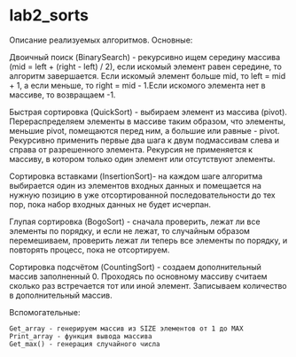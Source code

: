 # lab2_sorts
Описание реализуемых алгоритмов.
Основные:

Двоичный поиск (BinarySearch) - рекурсивно ищем середину массива (mid = left + (right - left) / 2), если искомый элемент равен середине, то алгоритм завершается. Если искомый элемент больше mid, то left = mid + 1, а если меньше, то right = mid - 1.Если искомого элемента нет в массиве, то возвращаем -1.

Быстрая сортировка (QuickSort) - выбираем элемент из массива (pivot). Перераспределяем элементы в массиве таким образом, что элементы, меньшие pivot, помещаются перед ним, а большие или равные - pivot. Рекурсивно применить первые два шага к двум подмассивам слева и справа от разрешенного элемента. Рекурсия не применяется к массиву, в котором только один элемент или отсутствуют элементы.

Сортировка вставками (InsertionSort)- на каждом шаге алгоритма выбирается один из элементов входных данных и помещается на нужную позицию в уже отсортированной последовательности до тех пор, пока набор входных данных не будет исчерпан.
	
Глупая сортировка (BogoSort) - сначала проверить, лежат ли все элементы по порядку, и если не лежат, то случайным образом перемешиваем, проверить лежат ли теперь все элементы по порядку, и повторять процесс, пока не отсортируем.

Сортировка подсчётом (CountingSort) - создаем дополнительный массив заполненный 0. Проходясь по основному массиву считаем сколько раз встречается тот или иной элемент. Записываем количество в дополнительный массив.


Вспомогательные:

	Get_array - генерируем массив из SIZE элементов от 1 до MAX
	Print_array - функция вывода массива
	Get_max() - генерация случайного числа
